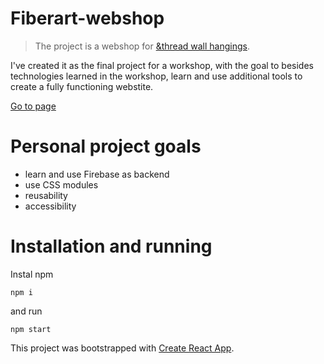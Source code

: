 # Fiberart-webshop

> The project is a webshop for <a href="https://www.etsy.com/shop/andthread?ref=nla_listing_details">&thread wall hangings</a>. 

I've created it as the final project for a workshop, with the goal to besides technologies learned in the workshop, learn and use additional tools to create a fully functioning webstite. 

<a href='https://and-thread-tapestries.netlify.app/'>Go to page</a>


# Personal project goals

- learn and use Firebase as backend
- use CSS modules
- reusability
- accessibility

# Installation and running

Instal npm 

```npm i```

and run 

```npm start```

This project was bootstrapped with [Create React App](https://github.com/facebook/create-react-app).


